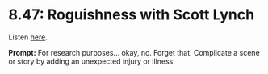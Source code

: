 # 8.47: Roguishness with Scott Lynch 

Listen [here](http://www.writingexcuses.com/2013/11/24/writing-excuses-8-47-roguishness-with-scott-lynch/). 

**Prompt:** For research purposes… okay, no. Forget that. Complicate a scene or story by adding an unexpected injury or illness.